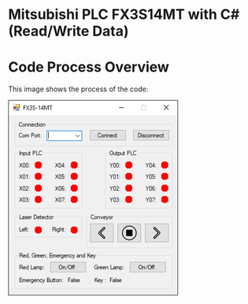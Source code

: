 # Mitsubishi PLC FX3S14MT with C# (Read/Write Data)

# Code Process Overview

This image shows the process of the code:

![Code Process](Image/1.png)
